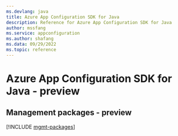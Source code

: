 ```yaml
---
ms.devlang: java
title: Azure App Configuration SDK for Java
description: Reference for Azure App Configuration SDK for Java
author: mssfang
ms.service: appconfiguration
ms.author: shafang
ms.data: 09/29/2022
ms.topic: reference
---
```

# Azure App Configuration SDK for Java - preview

## Management packages - preview
[!INCLUDE [mgmt-packages](app-configuration-mgmt-index.md)]